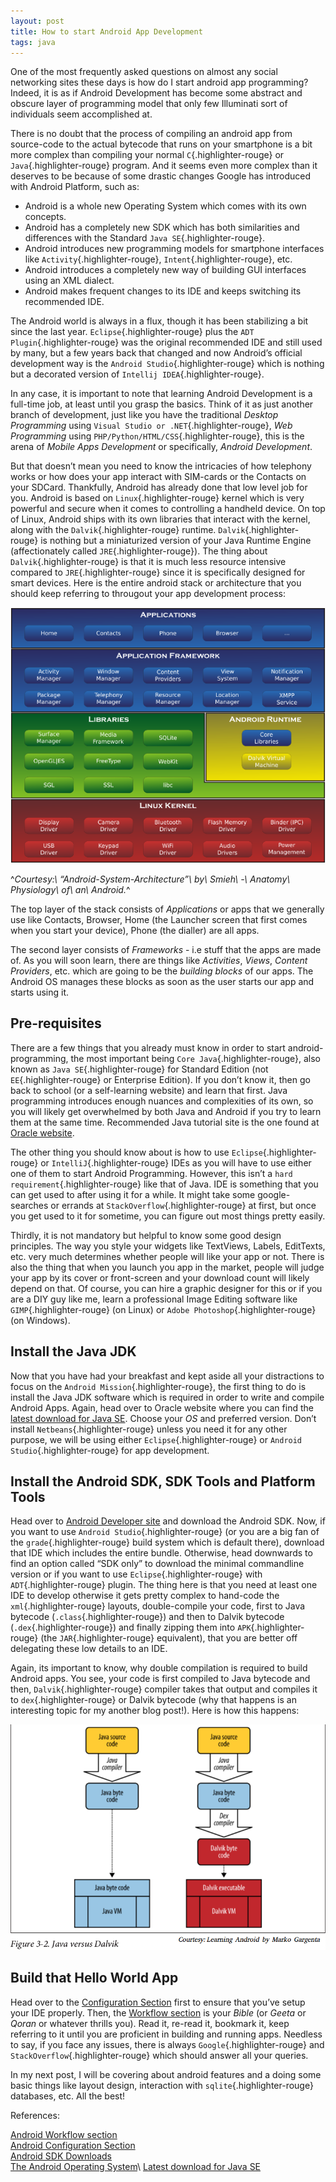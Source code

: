 ```yaml
---
layout: post
title: How to start Android App Development
tags: java
---
```


One of the most frequently asked questions on almost any social networking sites these days is how do I start android app programming? Indeed, it is as if Android Development has become some abstract and obscure layer of programming model that only few Illuminati sort of individuals seem accomplished at.<!--more-->

There is no doubt that the process of compiling an android app from source-code to the actual bytecode that runs on your smartphone is a bit more complex than compiling your normal `C`{.highlighter-rouge} or `Java`{.highlighter-rouge} program. And it seems even more complex than it deserves to be because of some drastic changes Google has introduced with Android Platform, such as:

-   Android is a whole new Operating System which comes with its own concepts.
-   Android has a completely new SDK which has both similarities and differences with the Standard `Java SE`{.highlighter-rouge}.
-   Android introduces new programming models for smartphone interfaces like `Activity`{.highlighter-rouge}, `Intent`{.highlighter-rouge}, etc.
-   Android introduces a completely new way of building GUI interfaces using an XML dialect.
-   Android makes frequent changes to its IDE and keeps switching its recommended IDE.

The Android world is always in a flux, though it has been stabilizing a bit since the last year. `Eclipse`{.highlighter-rouge} plus the `ADT Plugin`{.highlighter-rouge} was the original recommended IDE and still used by many, but a few years back that changed and now Android’s official development way is the `Android Studio`{.highlighter-rouge} which is nothing but a decorated version of `Intellij IDEA`{.highlighter-rouge}.

In any case, it is important to note that learning Android Development is a full-time job, at least until you grasp the basics. Think of it as just another branch of development, just like you have the traditional *Desktop Programming* using `Visual Studio or .NET`{.highlighter-rouge}, *Web Programming* using `PHP/Python/HTML/CSS`{.highlighter-rouge}, this is the arena of *Mobile Apps Development* or specifically, *Android Development*.

But that doesn’t mean you need to know the intricacies of how telephony works or how does your app interact with SIM-cards or the Contacts on your SDCard. Thankfully, Android has already done that low level job for you. Android is based on `Linux`{.highlighter-rouge} kernel which is very powerful and secure when it comes to controlling a handheld device. On top of Linux, Android ships with its own libraries that interact with the kernel, along with the `Dalvik`{.highlighter-rouge} runtime. `Dalvik`{.highlighter-rouge} is nothing but a miniaturized version of your Java Runtime Engine (affectionately called `JRE`{.highlighter-rouge}). The thing about `Dalvik`{.highlighter-rouge} is that it is much less resource intensive compared to `JRE`{.highlighter-rouge} since it is specifically designed for smart devices. Here is the entire android stack or architecture that you should keep referring to througout your app development process:

![Anatomy Physiology of an Android. Licensed under CC BY-SA 3.0 via Commons](/uploads/old/Android-System-Architecture.png)

^*Courtesy:\ “Android-System-Architecture”\ by\ Smieh\ -\ Anatomy\ Physiology\ of\ an\ Android.*^

The top layer of the stack consists of *Applications* or apps that we generally use like Contacts, Browser, Home (the Launcher screen that first comes when you start your device), Phone (the dialler) are all apps.

The second layer consists of *Frameworks* - i.e stuff that the apps are made of. As you will soon learn, there are things like *Activities*, *Views*, *Content Providers*, etc. which are going to be the *building blocks* of our apps. The Android OS manages these blocks as soon as the user starts our app and starts using it.

Pre-requisites
--------------

There are a few things that you already must know in order to start android-programming, the most important being `Core Java`{.highlighter-rouge}, also known as `Java SE`{.highlighter-rouge} for Standard Edition (not `EE`{.highlighter-rouge} or Enterprise Edition). If you don’t know it, then go back to school (or a self-learning website) and learn that first. Java programming introduces enough nuances and complexities of its own, so you will likely get overwhelmed by both Java and Android if you try to learn them at the same time. Recommended Java tutorial site is the one found at [Oracle website](https://docs.oracle.com/javase/tutorial/).

The other thing you should know about is how to use `Eclipse`{.highlighter-rouge} or `IntelliJ`{.highlighter-rouge} IDEs as you will have to use either one of them to start Android Programming. However, this isn’t a `hard requirement`{.highlighter-rouge} like that of Java. IDE is something that you can get used to after using it for a while. It might take some google-searches or errands at `StackOverflow`{.highlighter-rouge} at first, but once you get used to it for sometime, you can figure out most things pretty easily.

Thirdly, it is not mandatory but helpful to know some good design principles. The way you style your widgets like TextViews, Labels, EditTexts, etc. very much determines whether people will like your app or not. There is also the thing that when you launch you app in the market, people will judge your app by its cover or front-screen and your download count will likely depend on that. Of course, you can hire a graphic designer for this or if you are a DIY guy like me, learn a professional Image Editing software like `GIMP`{.highlighter-rouge} (on Linux) or `Adobe Photoshop`{.highlighter-rouge} (on Windows).

Install the Java JDK
--------------------

Now that you have had your breakfast and kept aside all your distractions to focus on the `Android Mission`{.highlighter-rouge}, the first thing to do is install the Java JDK software which is required in order to write and compile Android Apps. Again, head over to Oracle website where you can find the [latest download for Java SE](http://www.oracle.com/technetwork/java/javase/downloads/index.html). Choose your *OS* and preferred version. Don’t install `Netbeans`{.highlighter-rouge} unless you need it for any other purpose, we will be using either `Eclipse`{.highlighter-rouge} or `Android Studio`{.highlighter-rouge} for app development.

Install the Android SDK, SDK Tools and Platform Tools
-----------------------------------------------------

Head over to [Android Developer site](http://developer.android.com/sdk/index.html) and download the Android SDK. Now, if you want to use `Android Studio`{.highlighter-rouge} (or you are a big fan of the `grade`{.highlighter-rouge} build system which is default there), download that IDE which includes the entire bundle. Otherwise, head downwards to find an option called “SDK only” to download the minimal commandline version or if you want to use `Eclipse`{.highlighter-rouge} with `ADT`{.highlighter-rouge} plugin. The thing here is that you need at least one IDE to develop otherwise it gets pretty complex to hand-code the `xml`{.highlighter-rouge} layouts, double-compile your code, first to Java bytecode (`.class`{.highlighter-rouge}) and then to Dalvik bytecode (`.dex`{.highlighter-rouge}) and finally zipping them into `APK`{.highlighter-rouge} (the `JAR`{.highlighter-rouge} equivalent), that you are better off delegating these low details to an IDE.

Again, its important to know, why double compilation is required to build Android apps. You see, your code is first compiled to Java bytecode and then, `Dalvik`{.highlighter-rouge} compiler takes that output and compiles it to `dex`{.highlighter-rouge} or Dalvik bytecode (why that happens is an interesting topic for my another blog post!). Here is how this happens:

![Dalvik Compilation Process](/uploads/old/Dalvik_Compilation_Process.png)

Build that Hello World App
--------------------------

Head over to the [Configuration Section](http://developer.android.com/tools/studio/studio-config.html) first to ensure that you’ve setup your IDE properly. Then, the [Workflow section](http://developer.android.com/tools/workflow/index.html) is your *Bible* (or *Geeta* or *Qoran* or whatever thrills you). Read it, re-read it, bookmark it, keep referring to it until you are proficient in building and running apps. Needless to say, if you face any issues, there is always `Google`{.highlighter-rouge} and `StackOverflow`{.highlighter-rouge} which should answer all your queries.

In my next post, I will be covering about android features and a doing some basic things like layout design, interaction with `sqlite`{.highlighter-rouge} databases, etc. All the best!

References:

[Android Workflow section](http://developer.android.com/tools/workflow/index.html)\
[Android Configuration Section](http://developer.android.com/tools/studio/studio-config.html)\
[Android SDK Downloads](http://developer.android.com/sdk/index.html)\
[The Android Operating System](https://en.wikipedia.org/wiki/Android_(operating_system))\
[Latest download for Java SE](http://www.oracle.com/technetwork/java/javase/downloads/index.html)
